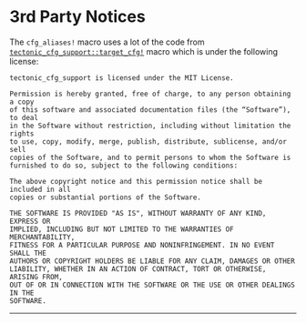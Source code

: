 # 3rd Party Notices

The `cfg_aliases!` macro uses a lot of the code from [`tectonic_cfg_support::target_cfg!`] macro which is under the following license:

[`tectonic_cfg_support::target_cfg!`]: https://github.com/tectonic-typesetting/tectonic/blob/f2439b936470ad27bdf92882064bc4702ee01899/cfg_support/src/lib.rs#L166

    tectonic_cfg_support is licensed under the MIT License.

    Permission is hereby granted, free of charge, to any person obtaining a copy
    of this software and associated documentation files (the “Software”), to deal
    in the Software without restriction, including without limitation the rights
    to use, copy, modify, merge, publish, distribute, sublicense, and/or sell
    copies of the Software, and to permit persons to whom the Software is
    furnished to do so, subject to the following conditions:

    The above copyright notice and this permission notice shall be included in all
    copies or substantial portions of the Software.

    THE SOFTWARE IS PROVIDED "AS IS", WITHOUT WARRANTY OF ANY KIND, EXPRESS OR
    IMPLIED, INCLUDING BUT NOT LIMITED TO THE WARRANTIES OF MERCHANTABILITY,
    FITNESS FOR A PARTICULAR PURPOSE AND NONINFRINGEMENT. IN NO EVENT SHALL THE
    AUTHORS OR COPYRIGHT HOLDERS BE LIABLE FOR ANY CLAIM, DAMAGES OR OTHER
    LIABILITY, WHETHER IN AN ACTION OF CONTRACT, TORT OR OTHERWISE, ARISING FROM,
    OUT OF OR IN CONNECTION WITH THE SOFTWARE OR THE USE OR OTHER DEALINGS IN THE
    SOFTWARE.
---
